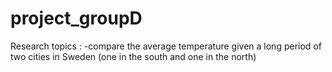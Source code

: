 # project_groupD

Research topics : 
-compare the average temperature given a long period of two cities in Sweden (one in the south and one in the north) 
